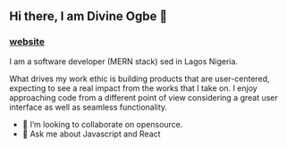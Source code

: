 ## Hi there, I am Divine Ogbe 👋
 ### [website](https://www.divineogbe.dev/)

I am a software developer (MERN stack) sed in Lagos Nigeria.

What drives my work ethic is building products that are user-centered, expecting to see a real impact from the works that I take on. I enjoy approaching code from a different point of view considering a great user interface as well as seamless functionality.

- 👯 I’m looking to collaborate on opensource.
- 💬 Ask me about Javascript and React


